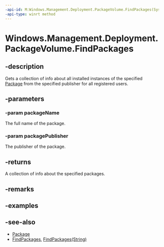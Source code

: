 ```yaml
---
-api-id: M:Windows.Management.Deployment.PackageVolume.FindPackages(System.String,System.String)
-api-type: winrt method
---
```


<!-- Method syntax
public Windows.Foundation.Collections.IVector<Windows.ApplicationModel.Package> FindPackages(System.String packageName, System.String packagePublisher)
-->

# Windows.Management.Deployment.PackageVolume.FindPackages

## -description
Gets a collection of info about all installed instances of the specified [Package](https://docs.microsoft.com/uwp/api/windows.applicationmodel.package) from the specified publisher for all registered users.

## -parameters
### -param packageName
The full name of the package.

### -param packagePublisher
The publisher of the package.

## -returns
A collection of info about the specified packages.

## -remarks

## -examples

## -see-also

- [Package](https://docs.microsoft.com/uwp/api/windows.applicationmodel.package)
- [FindPackages](packagevolume_findpackages_1246181969.md), [FindPackages(String)](packagevolume_findpackages_331793265.md)
